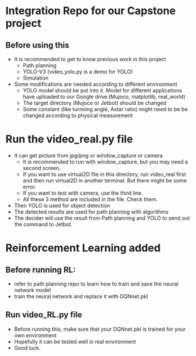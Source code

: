 # Integration Repo for our Capstone project
## Before using this 
* It is recommended to get to know previous work in this project
  * Path planning 
  * YOLO-V3 (video_yolo.py is a demo for YOLO)
  * Simulation
* Some modifications are needed according to different environment
  * YOLO model should be put into it. Model for different applications have uploaded to our Google drive.(Mujoco, matplotlib, real_world)
  * The target directory (Mujoco or Jetbot) should be changed 
  * Some constant (like turnning angle, Astar ratio) might need to be be changed according to physical measurement 

# Run the video_real.py file
* It can get picture from jpg/png or window_capture or camera. 
  * It is recommended to run with window_capture, but you may need a second screen.
  * If you want to use virtual2D file in this directory, run video_real first and then run virtual2D in another terminal. But there might be some error. 
  * If you want to test with camera, use the third line.
  * All these 3 method are included in the file. Check them.
* Then YOLO is used for object detection 
* The detected results are used for path planning with algorithms
* The decider will use the result from Path planning and YOLO to send out the command to Jetbot.

# Reinforcement Learning added 
## Before running RL: 
* refer to path planning repo to learn how to train and save the neural network model 
* train the neural network and replace it with DQNnet.pkl

## Run video_RL.py file 
* Before running this, make sure that your DQNnet.pkl is trained for your own environment
* Hopefully it can be tested well in real environment 
* Good luck.

